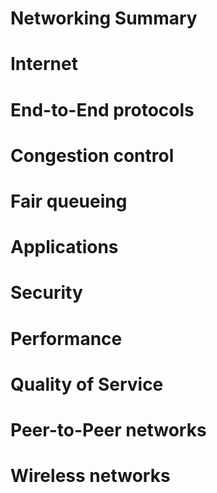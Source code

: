 # Networking Summary

# Internet
# End-to-End protocols
# Congestion control
# Fair queueing
# Applications
# Security
# Performance
# Quality of Service
# Peer-to-Peer networks
# Wireless networks
